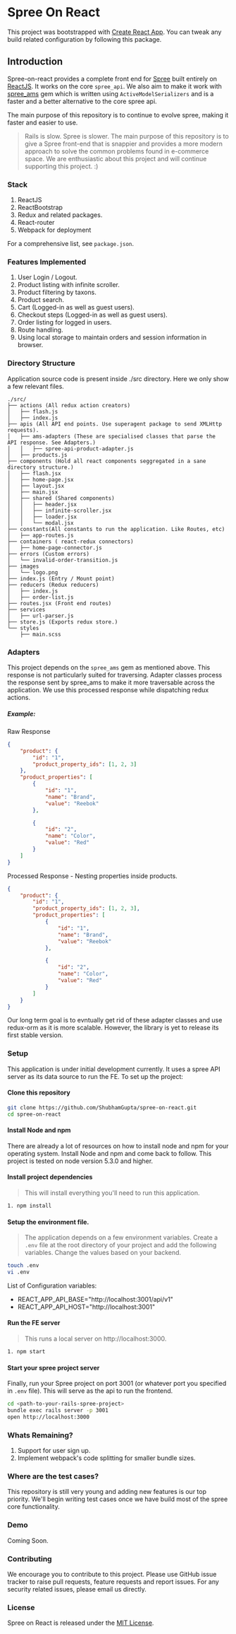 # Spree On React

This project was bootstrapped with [Create React App](https://github.com/facebookincubator/create-react-app). You can tweak any build related configuration by following this package.

## Introduction

Spree-on-react provides a complete front end for [Spree](https://github.com/spree/spree) built entirely on [ReactJS](https://facebook.github.io/react). It works on the core `spree_api`. We also aim to make it work with [spree_ams](https://github.com/hhff/spree_ams) gem which is written using `ActiveModelSerializers` and is a faster and a better alternative to the core spree api.

The main purpose of this repository is to continue to evolve spree, making it faster and easier to use.

> Rails is slow. Spree is slower. The main purpose of this repository is to give a Spree front-end that is snappier and provides a more modern approach to solve the common problems found in e-commerce space. We are enthusiastic about this project and will continue supporting this project. :)

### Stack

1. ReactJS
2. ReactBootstrap
3. Redux and related packages.
4. React-router
5. Webpack for deployment

For a comprehensive list, see `package.json`.

### Features Implemented

1. User Login / Logout.
2. Product listing with infinite scroller.
4. Product filtering by taxons.
5. Product search.
6. Cart (Logged-in as well as guest users).
7. Checkout steps (Logged-in as well as guest users).
8. Order listing for logged in users.
9. Route handling.
10. Using local storage to maintain orders and session information in browser.

### Directory Structure
Application source code is present inside ./src directory. Here we only show a few relevant files.

```
./src/
├── actions (All redux action creators)
│   ├── flash.js
│   ├── index.js
├── apis (All API end points. Use superagent package to send XMLHttp requests).
│   ├── ams-adapters (These are specialised classes that parse the  API response. See Adapters.)
│   │   ├── spree-api-product-adapter.js
│   ├── products.js
├── components (Hold all react components seggregated in a sane directory structure.)
│   ├── flash.jsx
│   ├── home-page.jsx
│   ├── layout.jsx
│   ├── main.jsx
│   ├── shared (Shared components)
│   │   ├── header.jsx
│   │   ├── infinite-scroller.jsx
│   │   ├── loader.jsx
│   │   └── modal.jsx
├── constants(All constants to run the application. Like Routes, etc)
│   ├── app-routes.js
├── containers ( react-redux connectors)
│   ├── home-page-connector.js
├── errors (Custom errors)
│   └── invalid-order-transition.js
├── images
│   └── logo.png
├── index.js (Entry / Mount point)
├── reducers (Redux reducers)
│   ├── index.js
│   ├── order-list.js
├── routes.jsx (Front end routes)
├── services
│   ├── url-parser.js
├── store.js (Exports redux store.)
└── styles
    ├── main.scss

```

### Adapters

This project depends on the `spree_ams` gem as mentioned above. This response is not particularly suited for traversing. Adapter classes process the response sent by spree_ams to make it more traversable across the application. We use this processed response while dispatching redux actions.

##### Example:

Raw Response

``` json
{
    "product": {
        "id": "1",
        "product_property_ids": [1, 2, 3]
    },
    "product_properties": [
        {
            "id": "1",
            "name": "Brand",
            "value": "Reebok"
        },

        {
            "id": "2",
            "name": "Color",
            "value": "Red"
        }
    ]
}
```
Processed Response - Nesting properties inside products.

```json
{
    "product": {
        "id": "1",
        "product_property_ids": [1, 2, 3],
        "product_properties": [
            {
                "id": "1",
                "name": "Brand",
                "value": "Reebok"
            },

            {
                "id": "2",
                "name": "Color",
                "value": "Red"
            }
        ]
    }
}
```

Our long term goal is to evntually get rid of these adapter classes and use redux-orm as it is more scalable. However, the library is yet to release its first stable version.

### Setup

This application is under initial development currently. It uses a spree API server as its data source to run the FE. To set up the project:

#### Clone this repository
```sh
git clone https://github.com/ShubhamGupta/spree-on-react.git
cd spree-on-react
```
#### Install Node and npm
There are already a lot of resources on how to install node and npm for your operating system. Install Node and npm and come back to follow. This project is tested on node version 5.3.0 and higher.

#### Install project dependencies
> This will install everything you'll need to run this application.
``` sh
1. npm install
```

#### Setup the environment file.
> The application depends on a few environment variables. Create a `.env` file at the root directory of your project and add the following variables. Change the values based on your backend.

```sh
touch .env
vi .env
```
List of Configuration variables:
- REACT_APP_API_BASE="http://localhost:3001/api/v1"
- REACT_APP_API_HOST="http://localhost:3001"

#### Run the FE server
> This runs a local server on http://localhost:3000.
```sh
1. npm start
```

#### Start your spree project server
Finally, run your Spree project on port 3001 (or whatever port you specified in `.env` file). This will serve as the api to run the frontend.

```sh
cd <path-to-your-rails-spree-project>
bundle exec rails server -p 3001
open http://localhost:3000
```


### Whats Remaining?

1. Support for user sign up.
2. Implement webpack's code splitting for smaller bundle sizes.

### Where are the test cases?

This repository is still very young and adding new features is our top priority. We'll begin writing test cases once we have build most of the spree core functionality.

### Demo

Coming Soon.

### Contributing
We encourage you to contribute to this project. Please use GitHub issue tracker to raise pull requests, feature requests and report issues. For any security related issues, please email us directly.


### License

Spree on React is released under the [MIT License](http://www.opensource.org/licenses/MIT).